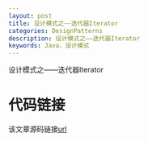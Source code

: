 ```yaml
---
layout: post
title: 设计模式之——迭代器Iterator
categories: DesignPatterns
description: 设计模式之——迭代器Iterator
keywords: Java，设计模式
---
```


设计模式之——迭代器Iterator

# 代码链接
该文章源码链接[url](url)